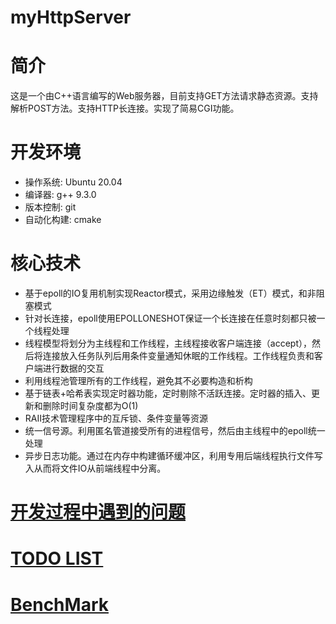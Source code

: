 # myHttpServer

# 简介
这是一个由C++语言编写的Web服务器，目前支持GET方法请求静态资源。支持解析POST方法。支持HTTP长连接。实现了简易CGI功能。

# 开发环境

- 操作系统: Ubuntu 20.04
- 编译器: g++ 9.3.0
- 版本控制: git
- 自动化构建: cmake

# 核心技术

- 基于epoll的IO复用机制实现Reactor模式，采用边缘触发（ET）模式，和非阻塞模式
- 针对长连接，epoll使用EPOLLONESHOT保证一个长连接在任意时刻都只被一个线程处理
- 线程模型将划分为主线程和工作线程，主线程接收客户端连接（accept），然后将连接放入任务队列后用条件变量通知休眠的工作线程。工作线程负责和客户端进行数据的交互
- 利用线程池管理所有的工作线程，避免其不必要构造和析构
- 基于链表+哈希表实现定时器功能，定时剔除不活跃连接。定时器的插入、更新和删除时间复杂度都为O(1)
- RAII技术管理程序中的互斥锁、条件变量等资源
- 统一信号源。利用匿名管道接受所有的进程信号，然后由主线程中的epoll统一处理
- 异步日志功能。通过在内存中构建循环缓冲区，利用专用后端线程执行文件写入从而将文件IO从前端线程中分离。

# [开发过程中遇到的问题](开发过程中遇到的问题.md)

# [TODO LIST](TODOList.md)

# [BenchMark](benchMark.md)
